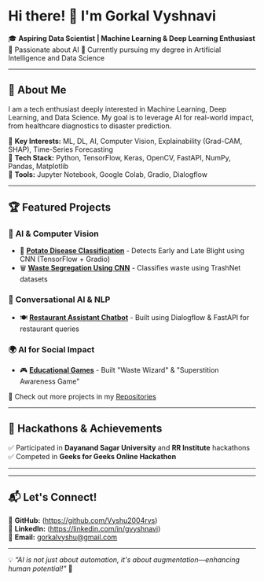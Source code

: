 # Hi there! 👋 I'm Gorkal Vyshnavi

🎓 **Aspiring Data Scientist | Machine Learning & Deep Learning Enthusiast**  
🚀 Passionate about AI
📍 Currently pursuing my degree in Artificial Intelligence and Data Science

---

## 🚀 About Me
I am a tech enthusiast deeply interested in Machine Learning, Deep Learning, and Data Science. My goal is to leverage AI for real-world impact, from healthcare diagnostics to disaster prediction.  

🔹 **Key Interests:** ML, DL, AI, Computer Vision, Explainability (Grad-CAM, SHAP), Time-Series Forecasting  
🔹 **Tech Stack:** Python, TensorFlow, Keras, OpenCV, FastAPI, NumPy, Pandas, Matplotlib  
🔹 **Tools:** Jupyter Notebook, Google Colab, Gradio, Dialogflow

---

## 🏆 Featured Projects  
### 🔬 **AI & Computer Vision**
- 🥔 **[Potato Disease Classification](#)** - Detects Early and Late Blight using CNN (TensorFlow + Gradio)  
- 🗑 **[Waste Segregation Using CNN](#)** - Classifies waste using TrashNet datasets   

### 🤖 **Conversational AI & NLP**
- 🍽 **[Restaurant Assistant Chatbot](#)** - Built using Dialogflow & FastAPI for restaurant queries  

### 🌍 **AI for Social Impact**
- 🎮 **[Educational Games](#)** - Built "Waste Wizard" & "Superstition Awareness Game"  

🔗 Check out more projects in my [Repositories](https://github.com/Vyshu2004rvs) 

---

## 🏅 Hackathons & Achievements  
✅ Participated in **Dayanand Sagar University** and **RR Institute** hackathons  
✅ Competed in **Geeks for Geeks Online Hackathon**  

---

---

## 📬 Let's Connect!  
📌 **GitHub:** (https://github.com/Vyshu2004rvs)  
📌 **LinkedIn:** (https://linkedin.com/in/gvyshnavi)  
📌 **Email:** gorkalvyshu@gmail.com  

---

💡 *“AI is not just about automation, it's about augmentation—enhancing human potential!”* 🚀  
